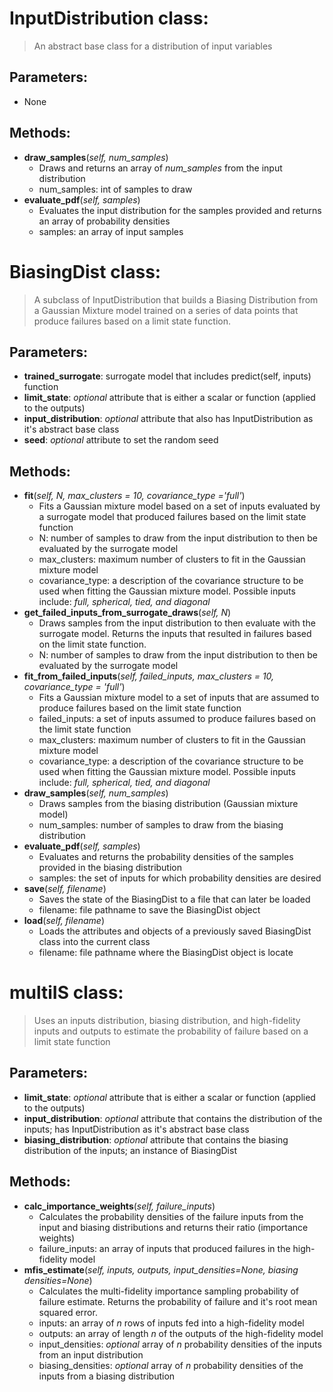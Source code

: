 # InputDistribution class:
> An abstract base class for a distribution of input variables

## Parameters:
* None

## Methods:
* **draw_samples**(*self, num_samples*)
	* Draws and returns an array of *num_samples* from the input distribution
	* num_samples: int of samples to draw
* **evaluate_pdf**(*self, samples*)
	* Evaluates the input distribution for the samples provided and returns an array of probability densities
	* samples: an array of input samples

# BiasingDist class:
> A subclass of InputDistribution that builds a Biasing Distribution from a Gaussian Mixture model trained on a series of data points that produce failures based on a limit state function.

## Parameters:
* **trained_surrogate**: surrogate model that includes predict(self, inputs) function
* **limit_state**: *optional* attribute that is either a scalar or function (applied to the outputs)
* **input_distribution**: *optional* attribute that also has InputDistribution as it's abstract base class
* **seed**: *optional* attribute to set the random seed
## Methods:
* **fit**(*self, N, max_clusters = 10, covariance_type ='full'*)
	* Fits a Gaussian mixture model based on a set of inputs evaluated by a surrogate model that produced failures based on the limit state function
	* N: number of samples to draw from the input distribution to then be evaluated by the surrogate model
	* max_clusters: maximum number of clusters to fit in the Gaussian mixture model
	* covariance_type: a description of the covariance structure to be used when fitting the Gaussian mixture model. Possible inputs include: *full, spherical, tied, and diagonal*
* **get_failed_inputs_from_surrogate_draws**(*self, N*) 
	* Draws samples from the input distribution to then evaluate with the surrogate model. Returns the inputs that resulted in failures based on the limit state function.
	* N: number of samples to draw from the input distribution to then be evaluated by the surrogate model
* **fit_from_failed_inputs**(*self, failed_inputs, max_clusters = 10, covariance_type = 'full'*) 
	* Fits a Gaussian mixture model to a set of inputs that are assumed to produce failures based on the limit state function
	* failed_inputs: a set of inputs assumed to produce failures based on the limit state function
	* max_clusters: maximum number of clusters to fit in the Gaussian mixture model
	* covariance_type: a description of the covariance structure to be used when fitting the Gaussian mixture model. Possible inputs include: *full, spherical, tied, and diagonal*
* **draw_samples**(*self, num_samples*) 
	* Draws samples from the biasing distribution (Gaussian mixture model)
	* num_samples: number of samples to draw from the biasing distribution
* **evaluate_pdf**(*self, samples*) 
	* Evaluates and returns the probability densities of the samples provided in the biasing distribution
	* samples: the set of inputs for which probability densities are desired
* **save**(*self, filename*)
	* Saves the state of the BiasingDist to a file that can later be loaded
	* filename: file pathname to save the BiasingDist object
* **load**(*self, filename*)
	* Loads the attributes and objects of a previously saved BiasingDist class into the current class
	* filename: file pathname where the BiasingDist object is locate
# multiIS class:
> Uses an inputs distribution, biasing distribution, and high-fidelity inputs and outputs to estimate the probability of failure based on a limit state function
## Parameters:
* **limit_state**: *optional* attribute that is either a scalar or function (applied to the outputs)
* **input_distribution**: *optional* attribute that contains the distribution of the inputs; has InputDistribution as it's abstract base class
* **biasing_distribution**: *optional* attribute that contains the biasing distribution of the inputs; an instance of BiasingDist
## Methods:
* **calc_importance_weights**(*self, failure_inputs*)
	* Calculates the probability densities of the failure inputs from the input and biasing distributions and returns their ratio (importance weights)
	* failure_inputs: an array of inputs that produced failures in the high-fidelity model
* **mfis_estimate**(*self, inputs, outputs, input_densities=None, biasing densities=None*)
	* Calculates the multi-fidelity importance sampling probability of failure estimate. Returns the probability of failure and it's root mean squared error.
	* inputs: an array of *n* rows of inputs fed into a high-fidelity model
	* outputs: an array of length *n* of the outputs of the high-fidelity model
	* input_densities: *optional* array of *n* probability densities of the inputs from an input distribution
	* biasing_densities: *optional* array of *n* probability densities of the inputs from a biasing distribution
